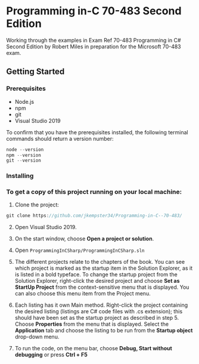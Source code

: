 # Programming in-C 70-483 Second Edition

Working through the examples in Exam Ref 70-483 Programming in C# Second Edition by Robert Miles in preparation for the Microsoft 70-483 exam.

## Getting Started

### Prerequisites

- Node.js
- npm
- git
- Visual Studio 2019

To confirm that you have the prerequisites installed, the following terminal commands should return a version number:

```js
node --version
npm --version
git --version
```

### Installing

### To get a copy of this project running on your local machine:

1. Clone the project:

```js
git clone https://github.com/jkempster34/Programming-in-C--70-483/
```

2. Open Visual Studio 2019.

3. On the start window, choose **Open a project or solution**.

4. Open `ProgrammingInCSharp/ProgrammingInCSharp.sln`

5. The different projects relate to the chapters of the book. You can see which project is marked as the startup item in the Solution Explorer, as it is listed in a bold typeface. To change the startup project from the Solution Explorer, right-click the desired project and choose **Set as StartUp Project** from the context-sensitive menu that is displayed. You can also choose this menu item from the Project menu.

6. Each listing has it own Main method. Right-click the project containing the desired listing (listings are C# code files with .cs extension); this should have been set as the startup project as described in step 5. Choose **Properties** from the menu that is displayed. Select the **Application** tab and choose the listing to be run from the **Startup object** drop-down menu.

7. To run the code, on the menu bar, choose **Debug, Start without debugging** or press **Ctrl + F5**
